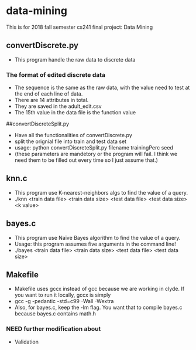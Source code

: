 # data-mining
This is for 2018 fall semester cs241 final project: Data Mining

## convertDiscrete.py
- This program handle the raw data to discrete data
### The format of edited discrete data
- The sequence is the same as the raw data, with the value need to test at the end of each line of data.
- There are 14 attributes in total.
- They are saved in the adult_edit.csv
- The 15th value in the data file is the function value

##convertDiscreteSplit.py
- Have all the functionalities of convertDiscrete.py
- split the orignial file into train and test data set
- usage: python convertDiscreteSplit.py filename trainingPerc seed
- (these parameters are mandetory or the program will fail. I think we need them to be filled out every time so I just assume that.)
## knn.c
- This program use K-nearest-neighbors algs to find the value of a query.
- ./knn &lt;train data file&gt; &lt;train data size&gt; &lt;test data file&gt; &lt;test data size&gt; &lt;k value&gt;

## bayes.c
- This program use Naïve Bayes algorithm to find the value of a query.
- Usage: this program assumes five arguments in the command line!
- ./bayes  &lt;train data file&gt; &lt;train data size&gt; &lt;test data file&gt; &lt;test data size&gt;  

## Makefile
- Makefile uses gccx instead of gcc because we are working in clyde. If you want to run it locally, gccx is simply
- gcc -g -pedantic -std=c99 -Wall -Wextra 
- Also, for bayes.c, keep the -lm flag. You want that to compile bayes.c because bayes.c contains math.h

### NEED further modification about
- Validation
